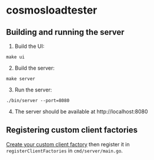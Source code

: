 # cosmosloadtester

## Building and running the server

1. Build the UI:
```shell
make ui
```

2. Build the server:
```shell
make server
```

3. Run the server:
```shell
./bin/server --port=8080
```
4. The server should be available at http://localhost:8080


## Registering custom client factories

[Create your custom client factory](https://github.com/informalsystems/tm-load-test/tree/main/pkg/loadtest#step-2-create-your-load-testing-client) then register it in `registerClientFactories` in `cmd/server/main.go`.
